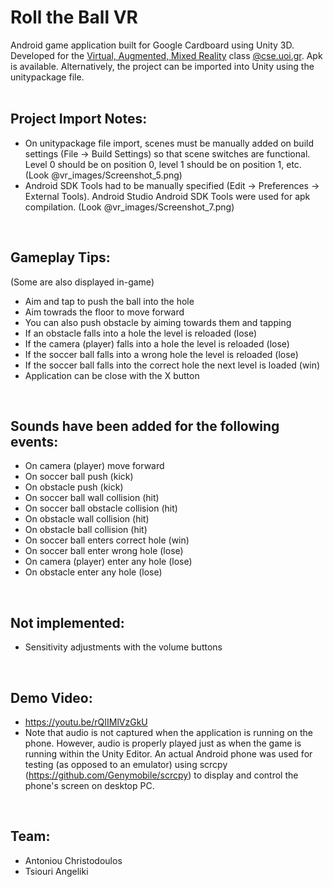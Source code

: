 # Roll the Ball VR
Android game application built for Google Cardboard using Unity 3D. Developed for the [Virtual, Augmented, Mixed Reality](https://www.cs.uoi.gr/course/virtual-augmented-mixed-reality/?lang=en) class [@cse.uoi.gr](https://www.cs.uoi.gr/). Apk is available. Alternatively, the project can be imported into Unity using the unitypackage file.
<br>
<br>


## Project Import Notes:
- On unitypackage file import, scenes must be manually added on build settings (File -> Build Settings) so that scene switches are functional. Level 0 should be on position 0, level 1 should be on position 1, etc. (Look @vr_images/Screenshot_5.png)
- Android SDK Tools had to be manually specified (Edit -> Preferences -> External Tools). Android Studio Android SDK Tools were used for apk compilation. (Look @vr_images/Screenshot_7.png)
<br>

## Gameplay Tips:
(Some are also displayed in-game)
- Aim and tap to push the ball into the hole
- Aim towrads the floor to move forward
- You can also push obstacle by aiming towards them and tapping
- If an obstacle falls into a hole the level is reloaded (lose)
- If the camera (player) falls into a hole the level is reloaded (lose)
- If the soccer ball falls into a wrong hole the level is reloaded (lose)
- If the soccer ball falls into the correct hole the next level is loaded (win)
- Application can be close with the X button 
<br>

## Sounds have been added for the following events:
- On camera (player) move forward
- On soccer ball push (kick)
- On obstacle push (kick)
- On soccer ball wall collision (hit)
- On soccer ball obstacle collision (hit)
- On obstacle wall collision (hit)
- On obstacle ball collision (hit)
- On soccer ball enters correct hole (win)
- On soccer ball enter wrong hole (lose)
- On camera (player) enter any hole (lose)
- On obstacle enter any hole (lose)
<br>

## Not implemented:
- Sensitivity adjustments with the volume buttons
<br>

## Demo Video:
- https://youtu.be/rQIIMlVzGkU
- Note that audio is not captured when the application is running on the phone. However, audio is properly played just as when the game is running within the Unity Editor. An actual Android phone was used for testing (as opposed to an emulator) using scrcpy (https://github.com/Genymobile/scrcpy) to display and control the phone's screen on desktop PC.
<br>

## Team:
- Antoniou Christodoulos
- Tsiouri Angeliki
<br>
